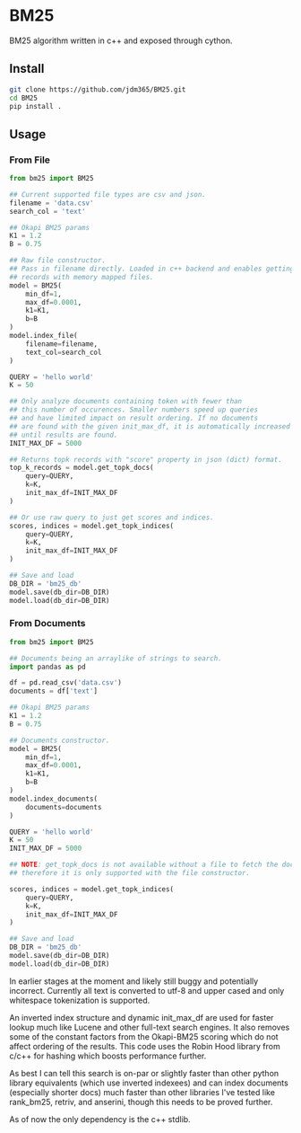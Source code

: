 # BM25
BM25 algorithm written in c++ and exposed through cython.

## Install
```bash
git clone https://github.com/jdm365/BM25.git
cd BM25
pip install .
```

## Usage

### From File
```python
from bm25 import BM25

## Current supported file types are csv and json.
filename = 'data.csv'
search_col = 'text'

## Okapi BM25 params
K1 = 1.2
B = 0.75

## Raw file constructor.
## Pass in filename directly. Loaded in c++ backend and enables getting topk
## records with memory mapped files.
model = BM25(
    min_df=1,
    max_df=0.0001,
    k1=K1,
    b=B
)
model.index_file(
    filename=filename,
    text_col=search_col
)

QUERY = 'hello world'
K = 50

## Only analyze documents containing token with fewer than
## this number of occurences. Smaller numbers speed up queries
## and have limited impact on result ordering. If no documents
## are found with the given init_max_df, it is automatically increased 
## until results are found.
INIT_MAX_DF = 5000

## Returns topk records with "score" property in json (dict) format.
top_k_records = model.get_topk_docs(
    query=QUERY,
    k=K,
    init_max_df=INIT_MAX_DF
)

## Or use raw query to just get scores and indices.
scores, indices = model.get_topk_indices(
    query=QUERY,
    k=K,
    init_max_df=INIT_MAX_DF
)

## Save and load
DB_DIR = 'bm25_db'
model.save(db_dir=DB_DIR)
model.load(db_dir=DB_DIR)
```

### From Documents
```python
from bm25 import BM25

## Documents being an arraylike of strings to search.
import pandas as pd

df = pd.read_csv('data.csv')
documents = df['text']

## Okapi BM25 params
K1 = 1.2
B = 0.75

## Documents constructor.
model = BM25(
    min_df=1,
    max_df=0.0001,
    k1=K1,
    b=B
)
model.index_documents(
    documents=documents
)

QUERY = 'hello world'
K = 50
INIT_MAX_DF = 5000

## NOTE: get_topk_docs is not available without a file to fetch the documents from
## therefore it is only supported with the file constructor.

scores, indices = model.get_topk_indices(
    query=QUERY,
    k=K,
    init_max_df=INIT_MAX_DF
)

## Save and load
DB_DIR = 'bm25_db'
model.save(db_dir=DB_DIR)
model.load(db_dir=DB_DIR)
```

In earlier stages at the moment and likely still buggy and potentially incorrect. 
Currently all text is converted to utf-8 and upper cased and only whitespace
tokenization is supported.

An inverted index structure and dynamic init_max_df are used for faster lookup much
like Lucene and other full-text search engines. It also removes some of the constant
factors from the Okapi-BM25 scoring which do not affect ordering of the results.
This code uses the Robin Hood library from c/c++ for hashing
which boosts performance further.

As best I can tell this search is on-par or slightly faster than other python library
equivalents (which use inverted indexees) and can index documents (especially shorter docs)
much faster than other libraries I've tested like rank_bm25, retriv, and anserini, though
this needs to be proved further.

As of now the only dependency is the c++ stdlib.
